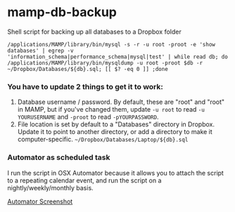 # mamp-db-backup
Shell script for backing up all databases to a Dropbox folder

```
/applications/MAMP/library/bin/mysql -s -r -u root -proot -e 'show databases' | egrep -v 'information_schema|performance_schema|mysql|test' | while read db; do /applications/MAMP/library/bin/mysqldump -u root -proot $db -r ~/Dropbox/Databases/${db}.sql; [[ $? -eq 0 ]] ;done
```

### You have to update 2 things to get it to work:
1. Database username / password. By default, these are "root" and "root" in MAMP, but if you've changed them, update ```-u root``` to read ```-u YOURUSERNAME``` and ```-proot``` to read ```-pYOURPASSWORD```.
2. File location is set by default to a "Databases" directory in Dropbox. Update it to point to another directory, or add a directory to make it computer-specific. ```~/Dropbox/Databases/Laptop/${db}.sql```

### Automator as scheduled task
I run the script in OSX Automator because it allows you to attach the script to a repeating calendar event, and run the script on a nightly/weekly/monthly basis.

[Automator Screenshot](automator.png)